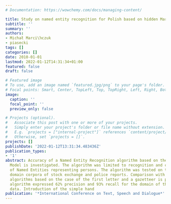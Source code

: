 ```yaml
---
# Documentation: https://wowchemy.com/docs/managing-content/

title: Study on named entity recognition for Polish based on hidden Markov models
subtitle: ''
summary: ''
authors:
- Michał Marci\ŉczuk
- piasecki
tags: []
categories: []
date: 2010-01-01
lastmod: 2022-01-12T14:31:34+01:00
featured: false
draft: false

# Featured image
# To use, add an image named `featured.jpg/png` to your page's folder.
# Focal points: Smart, Center, TopLeft, Top, TopRight, Left, Right, BottomLeft, Bottom, BottomRight.
image:
  caption: ''
  focal_point: ''
  preview_only: false

# Projects (optional).
#   Associate this post with one or more of your projects.
#   Simply enter your project's folder or file name without extension.
#   E.g. `projects = ["internal-project"]` references `content/project/deep-learning/index.md`.
#   Otherwise, set `projects = []`.
projects: []
publishDate: '2022-01-12T13:31:34.483436Z'
publication_types:
- '1'
abstract: Accuracy of a Named Entity Recognition algorithm based on the Hidden Markov
  Model is investigated. The algorithm was limited to recognition and classification
  of Named Entities representing persons. The algorithm was tested on two small Polish
  domain corpora of stock exchange and police reports. Comparison with the base lines
  algorithms based on the case of the first letter and a gazetteer is presented. The
  algorithm expressed 62% precision and 93% recall for the domain of the training
  data. Introduction of the simple hand
publication: '*International Conference on Text, Speech and Dialogue*'
---
```

